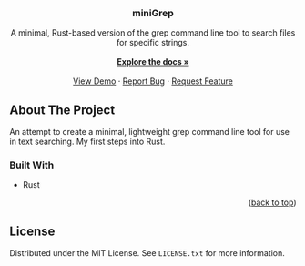 <a name="readme-top"></a>

<br />
<h3 align="center">miniGrep</h3>

  <p align="center">
    A minimal, Rust-based version of the grep command line tool to search files for specific strings.
    <br />
    <br />
    <a href="https://github.com/carterfaceysmith/miniGrep"><strong>Explore the docs »</strong></a>
    <br />
    <br />
    <a href="https://github.com/carterfaceysmith/miniGrep">View Demo</a>
    ·
    <a href="https://github.com/carterfaceysmith/miniGrep/issues">Report Bug</a>
    ·
    <a href="https://github.com/carterfaceysmith/miniGrep/issues">Request Feature</a>
  </p>
</div>

<!-- ABOUT THE PROJECT -->
## About The Project

An attempt to create a minimal, lightweight grep command line tool for use in text searching. My first steps into Rust.

### Built With

* Rust

<p align="right">(<a href="#readme-top">back to top</a>)</p>

## License

Distributed under the MIT License. See `LICENSE.txt` for more information.
